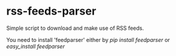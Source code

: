 rss-feeds-parser
================

Simple script to download and make use of RSS feeds.

You need to install 'feedparser' either by *pip install feedparser* or *easy_install feedparser*